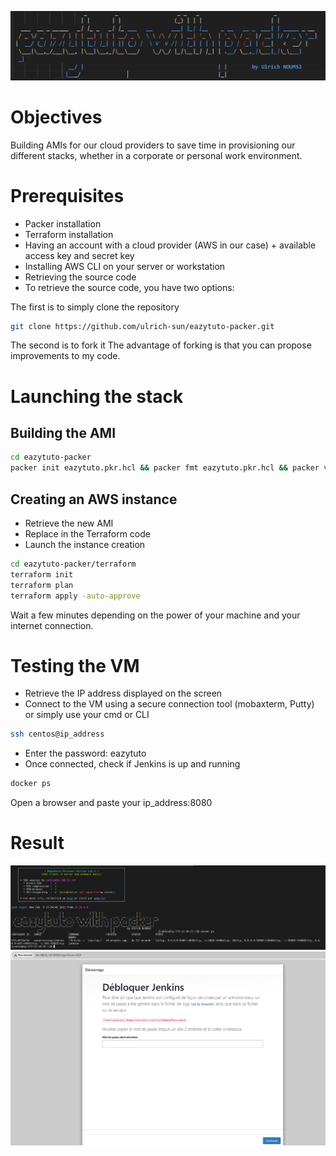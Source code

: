 ![alt text](image-2.png)
# Objectives
Building AMIs for our cloud providers to save time in provisioning our different stacks, whether in a corporate or personal work environment.

# Prerequisites
- Packer installation
- Terraform installation
- Having an account with a cloud provider (AWS in our case) + available access key and secret key
- Installing AWS CLI on your server or workstation
- Retrieving the source code
- To retrieve the source code, you have two options:

The first is to simply clone the repository
```bash
git clone https://github.com/ulrich-sun/eazytuto-packer.git
```
The second is to fork it The advantage of forking is that you can propose improvements to my code.
# Launching the stack
## Building the AMI
```bash
cd eazytuto-packer
packer init eazytuto.pkr.hcl && packer fmt eazytuto.pkr.hcl && packer validate eazytuto.pkr.hcl  && packer build eazytuto.pkr.hcl
```
## Creating an AWS instance
- Retrieve the new AMI
- Replace in the Terraform code
- Launch the instance creation
```bash
cd eazytuto-packer/terraform
terraform init 
terraform plan
terraform apply -auto-approve
```
Wait a few minutes depending on the power of your machine and your internet connection.

# Testing the VM
- Retrieve the IP address displayed on the screen
- Connect to the VM using a secure connection tool (mobaxterm, Putty) or simply use your cmd or CLI
``` bash
ssh centos@ip_address
```
- Enter the password: eazytuto
- Once connected, check if Jenkins is up and running
```bash
docker ps 
```
Open a browser and paste your ip_address:8080
# Result
![resultat_connexion](image.png)
![jenkins](image-1.png)
